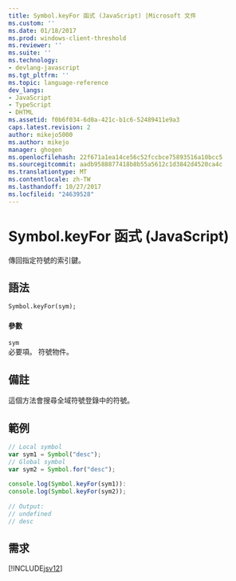 ```yaml
---
title: Symbol.keyFor 函式 (JavaScript) |Microsoft 文件
ms.custom: ''
ms.date: 01/18/2017
ms.prod: windows-client-threshold
ms.reviewer: ''
ms.suite: ''
ms.technology:
- devlang-javascript
ms.tgt_pltfrm: ''
ms.topic: language-reference
dev_langs:
- JavaScript
- TypeScript
- DHTML
ms.assetid: f0b6f034-6d0a-421c-b1c6-52489411e9a3
caps.latest.revision: 2
author: mikejo5000
ms.author: mikejo
manager: ghogen
ms.openlocfilehash: 22f671a1ea14ce56c52fccbce75893516a10bcc5
ms.sourcegitcommit: aadb9588877418b8b55a5612c1d3842d4520ca4c
ms.translationtype: MT
ms.contentlocale: zh-TW
ms.lasthandoff: 10/27/2017
ms.locfileid: "24639528"
---
```

# <a name="symbolkeyfor-function-javascript"></a>Symbol.keyFor 函式 (JavaScript)
傳回指定符號的索引鍵。  
  
## <a name="syntax"></a>語法  
  
```vb  
Symbol.keyFor(sym);  
```  
  
#### <a name="parameters"></a>參數  
 `sym`  
 必要項。 符號物件。  
  
## <a name="remarks"></a>備註  
 這個方法會搜尋全域符號登錄中的符號。  
  
## <a name="example"></a>範例  
  
```JavaScript  
// Local symbol  
var sym1 = Symbol("desc");  
// Global symbol  
var sym2 = Symbol.for("desc");  
  
console.log(Symbol.keyFor(sym1)):  
console.log(Symbol.keyFor(sym2));  
  
// Output:  
// undefined  
// desc  
```  
  
## <a name="requirements"></a>需求  
 [!INCLUDE[jsv12](../../javascript/reference/includes/jsv12-md.md)]